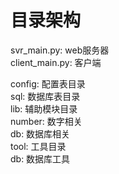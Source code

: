 # 目录架构
svr_main.py: web服务器  
client_main.py: 客户端  

config: 配置表目录  
sql: 数据库表目录  
lib: 辅助模块目录  
    number: 数字相关  
    db: 数据库相关  
tool: 工具目录  
    db: 数据库工具  
